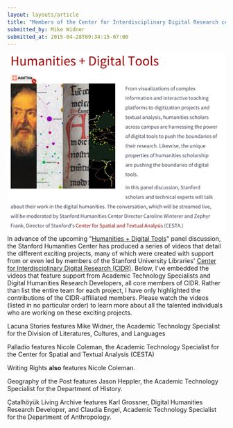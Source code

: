 ```yaml
---
layout: layouts/article
title: "Members of the Center for Interdisciplinary Digital Research central in many Digital Humanities projects"
submitted_by: Mike Widner
submitted_at: 2015-04-28T09:34:15-07:00
---
```


![](../post-images/Screen%20Shot%202015-04-28%20at%209.24.44%20AM.png)
In advance of the upcoming "[Humanities + Digital Tools](http://shc.stanford.edu/events/humanities-digital-tools)" panel discussion, the Stanford Humanities Center has produced a series of videos that detail the different exciting projects, many of which were created with support from or even led by members of the Stanford University Libraries' [Center for Interdisciplinary Digital Research (CIDR)](https://library.stanford.edu/research/center-interdisciplinary-digital-research-cidr). Below, I've embedded the videos that feature support from Academic Technology Specialists and Digital Humanities Research Developers, all core members of CIDR. Rather than list the entire team for each project, I have only highlighted the contributions of the CIDR-affiliated members. Please watch the videos (listed in no particular order) to learn more about all the talented individuals who are working on these exciting projects.



Lacuna Stories features Mike Widner, the Academic Technology Specialist for the Division of Literatures, Cultures, and Languages



Palladio features Nicole Coleman, the Academic Technology Specialist for the Center for Spatial and Textual Analysis (CESTA)


Writing Rights **also** features Nicole Coleman.



Geography of the Post features Jason Heppler, the Academic Technology Specialist for the Department of History.



Çatalhöyük Living Archive features Karl Grossner, Digital Humanities Research Developer, and Claudia Engel, Academic Technology Specialist for the Department of Anthropology.


